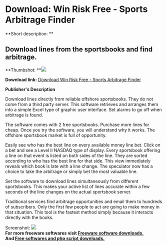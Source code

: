 # Download: Win Risk Free - Sports Arbitrage Finder

**Short description: **

## Download lines from the sportsbooks and find arbitrage.

  
**Thumbshot: **![](http://www.freewarefiles.com/screenshot/winriskfree_md.gif)   
  
**Download link:** [Download Win Risk Free - Sports Arbitrage Finder](http://freesoftwares.boysofts.com/Win-Risk-Free---Sports-Arbitrage-Finder_program_6156.html)  
  

**Publisher's Description**  
  

Download lines directly from reliable offshore sportsbooks. They do not come
from a third party server. This software retrieves and arranges them into a
simple Excel type of graphic user interface. Set alarms to go off when
arbitrage is found.

The software comes with 2 free sportsbooks. Purchase more lines for cheap.
Once you try the software, you will understand why it works. The offshore
sportsbook market is full of opportunity.

Easily see who has the best line on every available money line bet. Click on a
bet and see a Level II NASDAQ type of display. Every sportsbook offering a
line on that event is listed on both sides of the line. They are sorted
according to who has the best line for that side. This view immediately
reveals which book is late with a line change. The speculator now has a choice
to take the arbitrage or simply bet the most valuable line.

Set the software to download lines simultaneously from different sportsbooks.
This makes your active list of lines accurate within a few seconds of the line
changes on the actual sportsbook server.

Traditional services find arbitrage opportunities and email them to hundreds
of subscribers. Only the first few people to act are going to make money in
that situation. This tool is the fastest method simply because it interacts
directly with the books.

  
  
Screenshot: ![](http://www.freewarefiles.com/screenshot/winriskfree.gif)  
**For more freeware softwares visit [Freeware software downloads.](http://freesoftwares.boysofts.com/)**   
**And [Free softwares and php script downloads.](http://www.boysofts.com/)**


